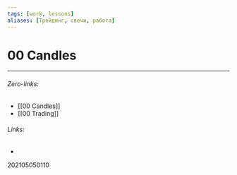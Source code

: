 ```yaml
---
tags: [work, lessons]
aliases: [Трейдинг, свечи, работа]
---
```

# 00 Candles

___
###### Zero-links:
- [[00 Candles]]
- [[00 Trading]]
###### Links:
-

202105050110